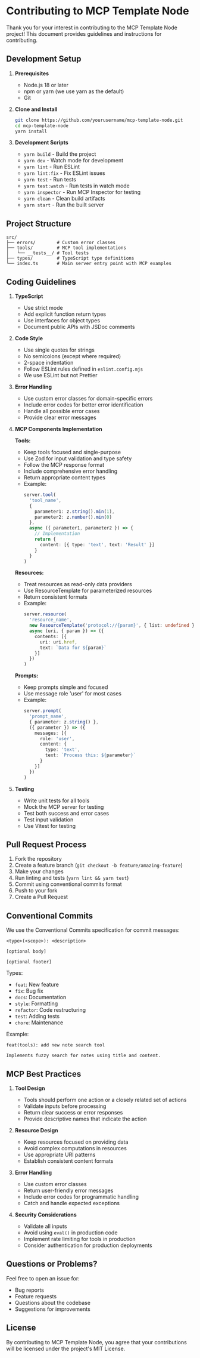 # Contributing to MCP Template Node

Thank you for your interest in contributing to the MCP Template Node project! This document provides guidelines and instructions for contributing.

## Development Setup

1. **Prerequisites**
   - Node.js 18 or later
   - npm or yarn (we use yarn as the default)
   - Git

2. **Clone and Install**
   ```bash
   git clone https://github.com/yourusername/mcp-template-node.git
   cd mcp-template-node
   yarn install
   ```

3. **Development Scripts**
   - `yarn build` - Build the project
   - `yarn dev` - Watch mode for development
   - `yarn lint` - Run ESLint
   - `yarn lint:fix` - Fix ESLint issues
   - `yarn test` - Run tests
   - `yarn test:watch` - Run tests in watch mode
   - `yarn inspector` - Run MCP Inspector for testing
   - `yarn clean` - Clean build artifacts
   - `yarn start` - Run the built server

## Project Structure

```
src/
├── errors/        # Custom error classes
├── tools/         # MCP tool implementations
│   └── __tests__/ # Tool tests
├── types/         # TypeScript type definitions
└── index.ts       # Main server entry point with MCP examples
```

## Coding Guidelines

1. **TypeScript**
   - Use strict mode
   - Add explicit function return types
   - Use interfaces for object types
   - Document public APIs with JSDoc comments

2. **Code Style**
   - Use single quotes for strings
   - No semicolons (except where required)
   - 2-space indentation
   - Follow ESLint rules defined in `eslint.config.mjs`
   - We use ESLint but not Prettier

3. **Error Handling**
   - Use custom error classes for domain-specific errors
   - Include error codes for better error identification
   - Handle all possible error cases
   - Provide clear error messages

4. **MCP Components Implementation**

   **Tools:**
   - Keep tools focused and single-purpose
   - Use Zod for input validation and type safety
   - Follow the MCP response format
   - Include comprehensive error handling
   - Return appropriate content types
   - Example:
     ```typescript
     server.tool(
       'tool_name',
       {
         parameter1: z.string().min(1),
         parameter2: z.number().min(0)
       },
       async ({ parameter1, parameter2 }) => {
         // Implementation
         return {
           content: [{ type: 'text', text: 'Result' }]
         }
       }
     )
     ```

   **Resources:**
   - Treat resources as read-only data providers
   - Use ResourceTemplate for parameterized resources
   - Return consistent formats
   - Example:
     ```typescript
     server.resource(
       'resource_name',
       new ResourceTemplate('protocol://{param}', { list: undefined }),
       async (uri, { param }) => ({
         contents: [{
           uri: uri.href,
           text: `Data for ${param}`
         }]
       })
     )
     ```

   **Prompts:**
   - Keep prompts simple and focused
   - Use message role 'user' for most cases
   - Example:
     ```typescript
     server.prompt(
       'prompt_name',
       { parameter: z.string() },
       ({ parameter }) => ({
         messages: [{
           role: 'user',
           content: {
             type: 'text',
             text: `Process this: ${parameter}`
           }
         }]
       })
     )
     ```

5. **Testing**
   - Write unit tests for all tools
   - Mock the MCP server for testing
   - Test both success and error cases
   - Test input validation
   - Use Vitest for testing

## Pull Request Process

1. Fork the repository
2. Create a feature branch (`git checkout -b feature/amazing-feature`)
3. Make your changes
4. Run linting and tests (`yarn lint && yarn test`)
5. Commit using conventional commits format
6. Push to your fork
7. Create a Pull Request

## Conventional Commits

We use the Conventional Commits specification for commit messages:

```
<type>(<scope>): <description>

[optional body]

[optional footer]
```

Types:
- `feat`: New feature
- `fix`: Bug fix
- `docs`: Documentation
- `style`: Formatting
- `refactor`: Code restructuring
- `test`: Adding tests
- `chore`: Maintenance

Example:
```
feat(tools): add new note search tool

Implements fuzzy search for notes using title and content.
```

## MCP Best Practices

1. **Tool Design**
   - Tools should perform one action or a closely related set of actions
   - Validate inputs before processing
   - Return clear success or error responses
   - Provide descriptive names that indicate the action

2. **Resource Design**
   - Keep resources focused on providing data
   - Avoid complex computations in resources
   - Use appropriate URI patterns
   - Establish consistent content formats

3. **Error Handling**
   - Use custom error classes
   - Return user-friendly error messages
   - Include error codes for programmatic handling
   - Catch and handle expected exceptions

4. **Security Considerations**
   - Validate all inputs
   - Avoid using `eval()` in production code
   - Implement rate limiting for tools in production
   - Consider authentication for production deployments

## Questions or Problems?

Feel free to open an issue for:
- Bug reports
- Feature requests
- Questions about the codebase
- Suggestions for improvements

## License

By contributing to MCP Template Node, you agree that your contributions will be licensed under the project's MIT License.
